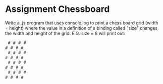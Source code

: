 # Assignment Chessboard

Write a .js program that uses console.log to print a chess board grid (width =
height) where the value in a definition of a binding called "size"
changes the width and height of the grid. E.G. size = 8 will print out:

<pre>
 # # # #
# # # #
 # # # #
# # # #
 # # # #
# # # #
 # # # #
# # # # </pre>
